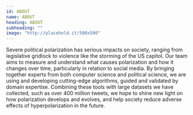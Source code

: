 ```yaml
---
id: ABOUT
name: ABOUT
heading: ABOUT
subheading: ""
image: "http://placehold.it/500x500"
---
```


Severe political polarization has serious impacts on society, ranging from legislative gridlock to violence like the storming of the US capitol. Our team aims to measure and understand what causes polarization and how it changes over time, particularly in relation to social media. By bringing together experts from both computer science and political science, we are using and developing cutting-edge algorithms, guided and validated by domain expertise. Combining these tools with large datasets we have collected, such as over 400 million tweets, we hope to shine new light on how polarization develops and evolves, and help society reduce adverse effects of hyperpolarization in the future.
